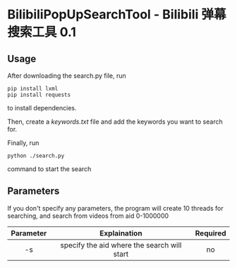 # BilibiliPopUpSearchTool - Bilibili 弹幕搜索工具 0.1

## Usage
After downloading the search.py file, run
```
pip install lxml
pip install requests
```
to install dependencies.

Then, create a *keywords.txt* file and add the keywords you want to search for.

Finally, run
```
python ./search.py
```
command to start the search

## Parameters
If you don't specify any parameters, the program will create 10 threads for searching, and search from videos from aid 0-1000000

| Parameter | Explaination |Required|
|:---:|:----:|:---:|
|   -s   |  specify the aid where the search will start|no |
